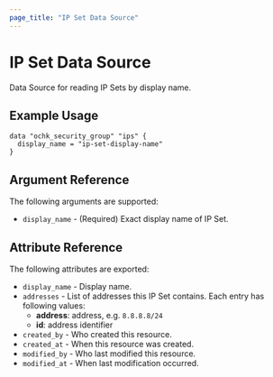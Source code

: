 ```yaml
---
page_title: "IP Set Data Source"
---
```


# IP Set Data Source

Data Source for reading IP Sets by display name. 

## Example Usage

```hcl
data "ochk_security_group" "ips" {
  display_name = "ip-set-display-name"
}
```

## Argument Reference

The following arguments are supported:

* `display_name` - (Required) Exact display name of IP Set.

## Attribute Reference

The following attributes are exported:
 * `display_name` - Display name. 
 * `addresses` - List of addresses this IP Set contains. Each entry has following values:
   * **address**: address, e.g. `8.8.8.8/24`
   * **id**: address identifier
 * `created_by` - Who created this resource.
 * `created_at` - When this resource was created.
 * `modified_by` - Who last modified this resource. 
 * `modified_at` - When last modification occurred. 
     
 
